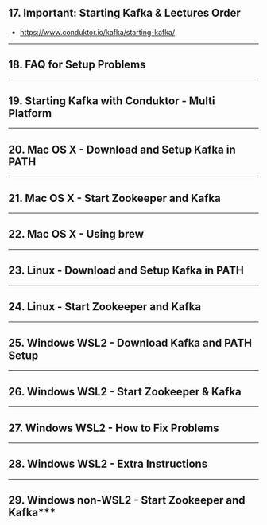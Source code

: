 ## 17. Important: Starting Kafka & Lectures Order
* https://www.conduktor.io/kafka/starting-kafka/
  
***

## 18. FAQ for Setup Problems

***

## 19. Starting Kafka with Conduktor - Multi Platform

***

## 20. Mac OS X - Download and Setup Kafka in PATH

***

## 21. Mac OS X - Start Zookeeper and Kafka

***

## 22. Mac OS X - Using brew

***

## 23. Linux - Download and Setup Kafka in PATH

***

## 24. Linux - Start Zookeeper and Kafka

***

## 25. Windows WSL2 - Download Kafka and PATH Setup

***

## 26. Windows WSL2 - Start Zookeeper & Kafka

***

## 27. Windows WSL2 - How to Fix Problems

***

## 28. Windows WSL2 - Extra Instructions

***
## 29. Windows non-WSL2 - Start Zookeeper and Kafka***
